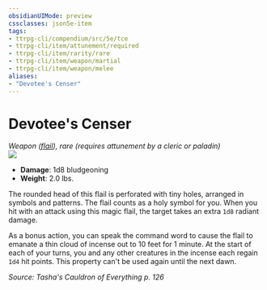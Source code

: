 ```yaml
---
obsidianUIMode: preview
cssclasses: json5e-item
tags:
- ttrpg-cli/compendium/src/5e/tce
- ttrpg-cli/item/attunement/required
- ttrpg-cli/item/rarity/rare
- ttrpg-cli/item/weapon/martial
- ttrpg-cli/item/weapon/melee
aliases: 
- "Devotee's Censer"
---
```

# Devotee's Censer
*Weapon ([flail](2-Mechanics/CLI/items/flail-xphb.md)), rare (requires attunement by a cleric or paladin)*  
![](2-Mechanics/CLI/items/img/devotees-censer.webp#right)

- **Damage**: 1d8 bludgeoning
- **Weight**: 2.0 lbs.

The rounded head of this flail is perforated with tiny holes, arranged in symbols and patterns. The flail counts as a holy symbol for you. When you hit with an attack using this magic flail, the target takes an extra `1d8` radiant damage.

As a bonus action, you can speak the command word to cause the flail to emanate a thin cloud of incense out to 10 feet for 1 minute. At the start of each of your turns, you and any other creatures in the incense each regain `1d4` hit points. This property can't be used again until the next dawn.

*Source: Tasha's Cauldron of Everything p. 126*